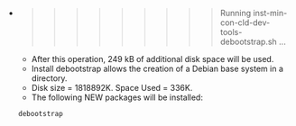 * >>>>>>>>> Running inst-min-con-cld-dev-tools-debootstrap.sh ...
  * After this operation, 249 kB of additional disk space will be used.
  * Install debootstrap allows the creation of a Debian base system in a directory.
  * Disk size = 1818892K. Space Used = 336K.
  * The following NEW packages will be installed:
  ```bash
  debootstrap
  ```
